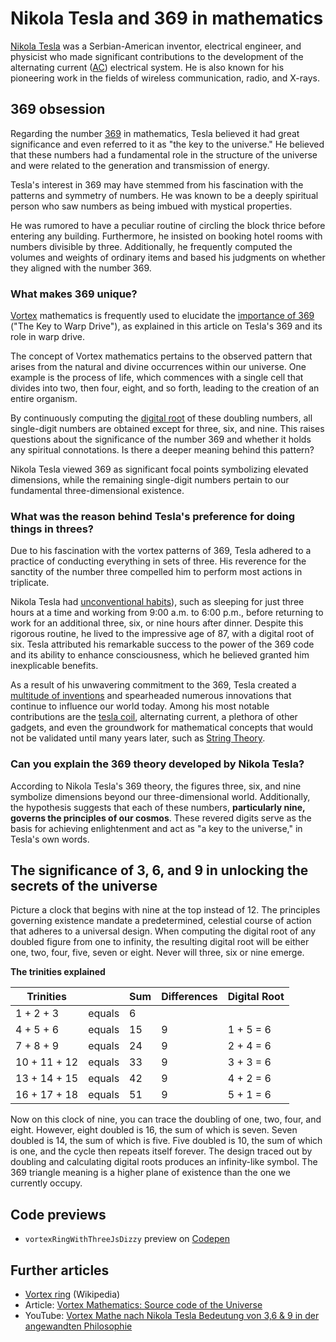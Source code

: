 # Nikola Tesla and 369 in mathematics

[Nikola Tesla](https://en.wikipedia.org/wiki/Nikola_Tesla) was a Serbian-American inventor, electrical engineer, and physicist who made significant contributions to the development of the alternating current ([AC](https://en.wikipedia.org/wiki/Alternating_current)) electrical system. He is also known for his pioneering work in the fields of wireless communication, radio, and X-rays.

## 369 obsession

Regarding the number [369](https://en.wikipedia.org/wiki/369_(number)) in mathematics, Tesla believed it had great significance and even referred to it as "the key to the universe." He believed that these numbers had a fundamental role in the structure of the universe and were related to the generation and transmission of energy.

Tesla's interest in 369 may have stemmed from his fascination with the patterns and symmetry of numbers. He was known to be a deeply spiritual person who saw numbers as being imbued with mystical properties.

He was rumored to have a peculiar routine of circling the block thrice before entering any building. Furthermore, he insisted on booking hotel rooms with numbers divisible by three. Additionally, he frequently computed the volumes and weights of ordinary items and based his judgments on whether they aligned with the number 369.

### What makes 369 unique?

[Vortex](https://en.wikipedia.org/wiki/Vortex) mathematics is frequently used to elucidate the [importance of 369](https://www.academia.edu/44905399/Tesla_369_The_Key_to_Warp_Drive "369 Tesla Warp Drive") ("The Key to Warp Drive"), as explained in this article on Tesla's 369 and its role in warp drive.

The concept of Vortex mathematics pertains to the observed pattern that arises from the natural and divine occurrences within our universe. One example is the process of life, which commences with a single cell that divides into two, then four, eight, and so forth, leading to the creation of an entire organism.

By continuously computing the [digital root](https://digitalcommons.sacredheart.edu/cgi/viewcontent.cgi?article=1271&context=acadfest) of these doubling numbers, all single-digit numbers are obtained except for three, six, and nine. This raises questions about the significance of the number 369 and whether it holds any spiritual connotations. Is there a deeper meaning behind this pattern?

Nikola Tesla viewed 369 as significant focal points symbolizing elevated dimensions, while the remaining single-digit numbers pertain to our fundamental three-dimensional existence.

### What was the reason behind Tesla's preference for doing things in threes?

Due to his fascination with the vortex patterns of 369, Tesla adhered to a practice of conducting everything in sets of three. His reverence for the sanctity of the number three compelled him to perform most actions in triplicate.

Nikola Tesla had [unconventional habits](https://web.mit.edu/most/Public/Tesla1/etradict2.htm "Nikola Tesla 3 6 9 Biography")), such as sleeping for just three hours at a time and working from 9:00 a.m. to 6:00 p.m., before returning to work for an additional three, six, or nine hours after dinner. Despite this rigorous routine, he lived to the impressive age of 87, with a digital root of six. Tesla attributed his remarkable success to the power of the 369 code and its ability to enhance consciousness, which he believed granted him inexplicable benefits.

As a result of his unwavering commitment to the 369, Tesla created a [multitude of inventions](https://www.fi.edu/case-files/nikola-tesla) and spearheaded numerous innovations that continue to influence our world today. Among his most notable contributions are the [tesla coil](https://en.wikipedia.org/wiki/Tesla_coil), alternating current, a plethora of other gadgets, and even the groundwork for mathematical concepts that would not be validated until many years later, such as [String Theory](https://en.wikipedia.org/wiki/String_theory).

### Can you explain the 369 theory developed by Nikola Tesla?

According to Nikola Tesla's 369 theory, the figures three, six, and nine symbolize dimensions beyond our three-dimensional world. Additionally, the hypothesis suggests that each of these numbers, **particularly nine, governs the principles of our cosmos**. These revered digits serve as the basis for achieving enlightenment and act as "a key to the universe," in Tesla's own words.

## The significance of 3, 6, and 9 in unlocking the secrets of the universe

Picture a clock that begins with nine at the top instead of 12. The principles governing existence mandate a predetermined, celestial course of action that adheres to a universal design. When computing the digital root of any doubled figure from one to infinity, the resulting digital root will be either one, two, four, five, seven or eight. Never will three, six or nine emerge.

**The trinities explained**

| Trinities | &nbsp; | Sum | Differences | Digital Root |
| --- | --- | --- | --- | --- |
| 1 + 2 + 3 | equals | 6 | &nbsp; | &nbsp; |
| 4 + 5 + 6 | equals | 15 | 9 | 1 + 5 = 6 |
| 7 + 8 + 9 | equals | 24 | 9 | 2 + 4 = 6 |
| 10 + 11 + 12 | equals | 33 | 9 | 3 + 3 = 6 |
| 13 + 14 + 15 | equals | 42 | 9 | 4 + 2 = 6 |
| 16 + 17 + 18 | equals | 51 | 9 | 5 + 1 = 6 |

Now on this clock of nine, you can trace the doubling of one, two, four, and eight. However, eight doubled is 16, the sum of which is seven. Seven doubled is 14, the sum of which is five. Five doubled is 10, the sum of which is one, and the cycle then repeats itself forever. The design traced out by doubling and calculating digital roots produces an infinity-like symbol. The 369 triangle meaning is a higher plane of existence than the one we currently occupy.

## Code previews

* `vortexRingWithThreeJsDizzy` preview on [Codepen](https://codepen.io/axelquack/pen/KKGdgeq)

## Further articles

* [Vortex ring](https://en.wikipedia.org/wiki/Vortex_ring) (Wikipedia)
* Article: [Vortex Mathematics: Source code of the Universe](https://aayushivaish.medium.com/vortex-mathematics-source-code-of-the-universe-23749cc4ad6)
* YouTube: [Vortex Mathe nach Nikola Tesla Bedeutung von 3,6 & 9 in der angewandten Philosophie](https://youtu.be/f4TiYjj0YSo)
